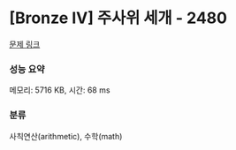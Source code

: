 # [Bronze IV] 주사위 세개 - 2480 

[문제 링크](https://www.acmicpc.net/problem/2480) 

### 성능 요약

메모리: 5716 KB, 시간: 68 ms

### 분류

사칙연산(arithmetic), 수학(math)

